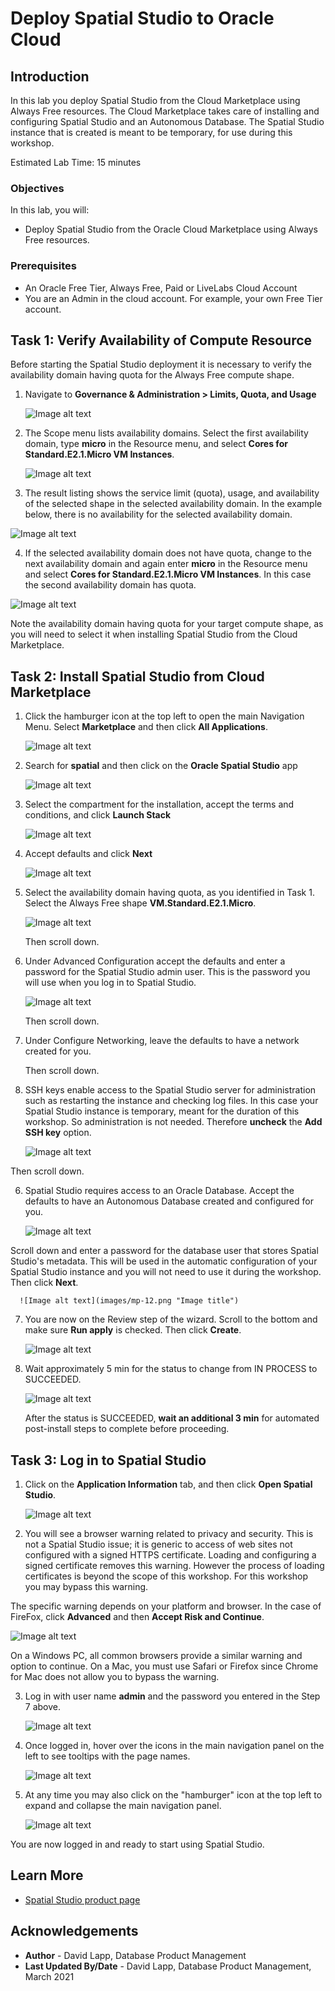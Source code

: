 # Deploy Spatial Studio to Oracle Cloud

## Introduction

In this lab you deploy Spatial Studio from the Cloud Marketplace using Always Free resources. The Cloud Marketplace takes care of installing and configuring Spatial Studio and an Autonomous Database. The Spatial Studio instance that is created is meant to be temporary, for use during this workshop. 

Estimated Lab Time: 15 minutes

### Objectives

In this lab, you will:
* Deploy Spatial Studio from the Oracle Cloud Marketplace using Always Free resources.

### Prerequisites

* An Oracle Free Tier, Always Free, Paid or LiveLabs Cloud Account
* You are an Admin in the cloud account. For example, your own Free Tier account.

<!-- *This is the "fold" - below items are collapsed by default* -->

## Task 1: Verify Availability of Compute Resource

Before starting the Spatial Studio deployment it is necessary to verify the availability domain having quota for the Always Free compute shape. 

1. Navigate to **Governance & Administration > Limits, Quota, and Usage**

   ![Image alt text](images/quota-01.png "Image title")

2. The Scope menu lists availability domains. Select the first availability domain, type **micro** in the Resource menu, and select **Cores for Standard.E2.1.Micro VM Instances**. 

   ![Image alt text](images/quota-02.png "Image title")

3. The result listing shows the service limit (quota), usage, and availability of the selected shape in the selected availability domain. In the example below, there is no availability for the selected availability domain.

  ![Image alt text](images/quota-03.png "Image title")

4. If the selected availability domain does not have quota, change to the next availability domain and again enter **micro** in the Resource menu and select **Cores for Standard.E2.1.Micro VM Instances**. In this case the second availability domain has quota.

 ![Image alt text](images/quota-04.png "Image title")

 Note the availability domain having quota for your target compute shape, as you will need to select it when installing Spatial Studio from the Cloud Marketplace. 


## Task 2: Install Spatial Studio from Cloud Marketplace

1. Click the hamburger icon at the top left to open the main Navigation Menu. Select **Marketplace** and then click **All Applications**.

   ![Image alt text](images/mp-01.png "Image title")

2. Search for **spatial** and then click on the **Oracle Spatial Studio** app

   ![Image alt text](images/mp-02.png "Image title")
 
4. Select the compartment for the installation, accept the terms and conditions, and click **Launch Stack**

   ![Image alt text](images/mp-04.png "Image title")


5. Accept defaults and click **Next**

   ![Image alt text](images/mp-05.png "Image title")

6. Select the availability domain having quota, as you identified in Task 1.  Select the Always Free shape **VM.Standard.E2.1.Micro**.

   ![Image alt text](images/mp-06.png "Image title")

    Then scroll down.


7. Under Advanced Configuration accept the defaults and enter a password for the Spatial Studio admin user. This is the password you will use when you log in to Spatial Studio.
  
   ![Image alt text](images/mp-07.png "Image title")

    Then scroll down.

8. Under Configure Networking, leave the defaults to have a network created for you.  

    Then scroll down.

9. SSH keys enable access to the Spatial Studio server for administration such as restarting the instance and checking log files. In this case your Spatial Studio instance is temporary, meant for the duration of this workshop. So administration is not needed. Therefore **uncheck** the **Add SSH key** option. 

   ![Image alt text](images/mp-09.png "Image title")

  Then scroll down.

6. Spatial Studio requires access to an Oracle Database. Accept the defaults to have an Autonomous Database created and configured for you.

     ![Image alt text](images/mp-11.png "Image title")

  Scroll down and enter a password for the database user that stores Spatial Studio's metadata. This will be used in the automatic configuration of your Spatial Studio instance and you will not need to use it during the workshop. Then click **Next**.

      ![Image alt text](images/mp-12.png "Image title")

7. You are now on the Review step of the wizard. Scroll to the bottom and make sure **Run apply** is checked. Then click **Create**.

     ![Image alt text](images/mp-13.png "Image title")

8. Wait approximately 5 min for the status to change from IN PROCESS to SUCCEEDED. 
   
     ![Image alt text](images/mp-14.png "Image title")

   After the status is SUCCEEDED, **wait an additional 3 min** for automated post-install steps to complete before proceeding. 
   
## Task 3: Log in to Spatial Studio

1. Click on the **Application Information** tab, and then click **Open Spatial Studio**.

   ![Image alt text](images/mp-15.png "Image title")


2. You will see a browser warning related to privacy and security. This is not a Spatial Studio issue; it is generic to  access of web sites not configured with a signed HTTPS certificate. Loading and configuring a signed certificate removes this warning. However the process of loading certificates is beyond the scope of this workshop. For this workshop you may bypass this warning. 

 The specific warning depends on your platform and browser. In the case of FireFox, click **Advanced** and then **Accept Risk and Continue**.

   ![Image alt text](images/mp-16.png "Image title")

On a Windows PC, all common browsers provide a similar warning and option to continue. On a Mac, you must use Safari or Firefox since Chrome for Mac does not allow you to bypass the warning. 
  
3. Log in with user name **admin** and the password you entered in the Step 7 above.

   ![Image alt text](images/mp-17.png "Image title")

4. Once logged in, hover over the icons in the main navigation panel on the left to see tooltips with the page names.

   ![Image alt text](images/mp-19.png "Image title")

5. At any time you may also click on the "hamburger" icon at the top left to expand and collapse the main navigation panel. 

   ![Image alt text](images/mp-20.png "Image title")   

You are now logged in and ready to start using Spatial Studio.

## Learn More
* [Spatial Studio product page](https://oracle.com/goto/spatial)

## Acknowledgements
* **Author** - David Lapp, Database Product Management
* **Last Updated By/Date** - David Lapp, Database Product Management, March 2021

